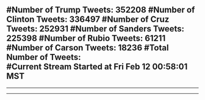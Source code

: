 #Number of Trump Tweets: 352208
#Number of Clinton Tweets: 336497
#Number of Cruz Tweets: 252931
#Number of Sanders Tweets: 225398
#Number of Rubio Tweets: 61211
#Number of Carson Tweets: 18236
#Total Number of Tweets:  
#Current Stream Started at Fri Feb 12 00:58:01 MST
---
---
---
